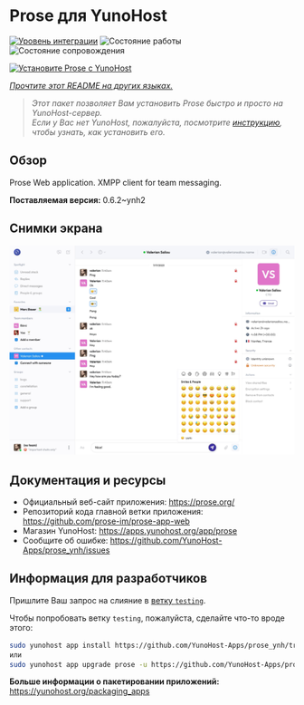 <!--
Важно: этот README был автоматически сгенерирован <https://github.com/YunoHost/apps/tree/master/tools/readme_generator>
Он НЕ ДОЛЖЕН редактироваться вручную.
-->

# Prose для YunoHost

[![Уровень интеграции](https://apps.yunohost.org/badge/integration/prose)](https://ci-apps.yunohost.org/ci/apps/prose/)
![Состояние работы](https://apps.yunohost.org/badge/state/prose)
![Состояние сопровождения](https://apps.yunohost.org/badge/maintained/prose)

[![Установите Prose с YunoHost](https://install-app.yunohost.org/install-with-yunohost.svg)](https://install-app.yunohost.org/?app=prose)

*[Прочтите этот README на других языках.](./ALL_README.md)*

> *Этот пакет позволяет Вам установить Prose быстро и просто на YunoHost-сервер.*  
> *Если у Вас нет YunoHost, пожалуйста, посмотрите [инструкцию](https://yunohost.org/install), чтобы узнать, как установить его.*

## Обзор

Prose Web application. XMPP client for team messaging.

**Поставляемая версия:** 0.6.2~ynh2

## Снимки экрана

![Снимок экрана Prose](./doc/screenshots/screenshot.jpg)

## Документация и ресурсы

- Официальный веб-сайт приложения: <https://prose.org/>
- Репозиторий кода главной ветки приложения: <https://github.com/prose-im/prose-app-web>
- Магазин YunoHost: <https://apps.yunohost.org/app/prose>
- Сообщите об ошибке: <https://github.com/YunoHost-Apps/prose_ynh/issues>

## Информация для разработчиков

Пришлите Ваш запрос на слияние в [ветку `testing`](https://github.com/YunoHost-Apps/prose_ynh/tree/testing).

Чтобы попробовать ветку `testing`, пожалуйста, сделайте что-то вроде этого:

```bash
sudo yunohost app install https://github.com/YunoHost-Apps/prose_ynh/tree/testing --debug
или
sudo yunohost app upgrade prose -u https://github.com/YunoHost-Apps/prose_ynh/tree/testing --debug
```

**Больше информации о пакетировании приложений:** <https://yunohost.org/packaging_apps>
